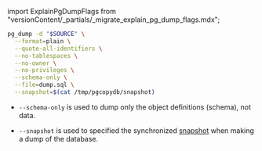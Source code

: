 import ExplainPgDumpFlags from "versionContent/_partials/_migrate_explain_pg_dump_flags.mdx";

```sh
pg_dump -d "$SOURCE" \
  --format=plain \
  --quote-all-identifiers \
  --no-tablespaces \
  --no-owner \
  --no-privileges \
  --schema-only \
  --file=dump.sql \
  --snapshot=$(cat /tmp/pgcopydb/snapshot)
```

- `--schema-only` is used to dump only the object definitions (schema), not
  data.

- `--snapshot` is used to specified the synchronized [snapshot][snapshot] when
  making a dump of the database.

<ExplainPgDumpFlags />

[snapshot]: https://www.postgresql.org/docs/current/functions-admin.html#FUNCTIONS-SNAPSHOT-SYNCHRONIZATION